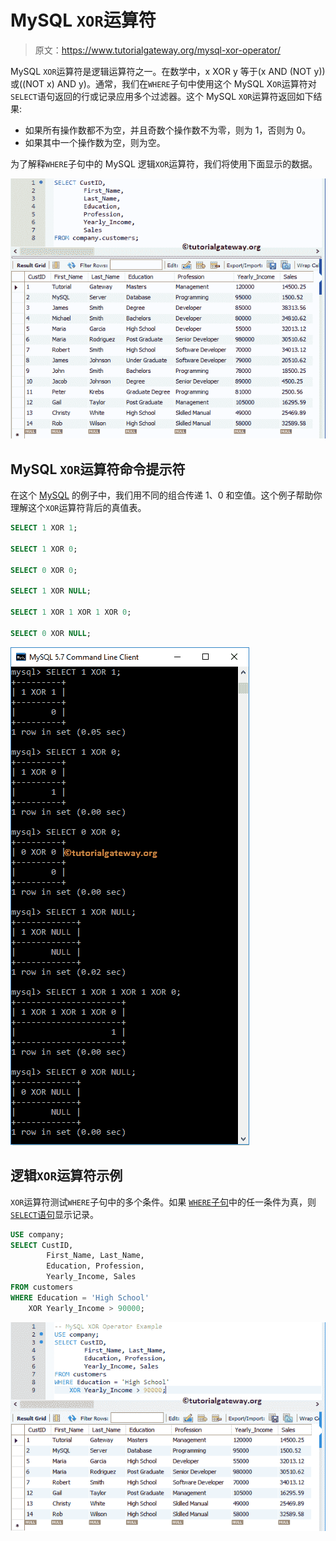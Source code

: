 # MySQL `XOR`运算符

> 原文：<https://www.tutorialgateway.org/mysql-xor-operator/>

MySQL `XOR`运算符是逻辑运算符之一。在数学中，x XOR y 等于(x AND (NOT y))或((NOT x) AND y)。通常，我们在`WHERE`子句中使用这个 MySQL X`OR`运算符对`SELECT`语句返回的行或记录应用多个过滤器。这个 MySQL `XOR`运算符返回如下结果:

*   如果所有操作数都不为空，并且奇数个操作数不为零，则为 1，否则为 0。
*   如果其中一个操作数为空，则为空。

为了解释`WHERE`子句中的 MySQL 逻辑`XOR`运算符，我们将使用下面显示的数据。

![MySQL XOR Operator 0](img/c5f77419016361ed26735ca0ddca8013.png)

## MySQL `XOR`运算符命令提示符

在这个 [MySQL](https://www.tutorialgateway.org/mysql-tutorial/) 的例子中，我们用不同的组合传递 1、0 和空值。这个例子帮助你理解这个`XOR`运算符背后的真值表。

```sql
SELECT 1 XOR 1;

SELECT 1 XOR 0;

SELECT 0 XOR 0;

SELECT 1 XOR NULL;

SELECT 1 XOR 1 XOR 1 XOR 0;

SELECT 0 XOR NULL;
```

![MySQL XOR Operator Example 1](img/0ee2bcdd97a5d84f77786ac37eec35fc.png)

## 逻辑`XOR`运算符示例

`XOR`运算符测试`WHERE`子句中的多个条件。如果 [`WHERE`子句](https://www.tutorialgateway.org/mysql-where-clause/)中的任一条件为真，则 [`SELECT`语句](https://www.tutorialgateway.org/mysql-select-statement/)显示记录。

```sql
USE company;
SELECT CustID,
		First_Name, Last_Name,
        Education, Profession,
        Yearly_Income, Sales
FROM customers
WHERE Education = 'High School'
	XOR Yearly_Income > 90000;
```

![MySQL XOR Operator Example 2](img/634662764b3084b7936335f571133f04.png)